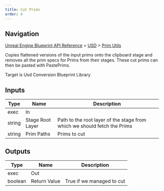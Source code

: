 ```yaml
---
title: Cut Prims
order: 4
---
```

## Navigation

[Unreal Engine Blueprint API Reference](https://dev.epicgames.com/documentation/en-us/unreal-engine/BlueprintAPI) > [USD](https://dev.epicgames.com/documentation/en-us/unreal-engine/BlueprintAPI/USD) > [Prim Utils](https://dev.epicgames.com/documentation/en-us/unreal-engine/BlueprintAPI/USD/PrimUtils)

Copies flattened versions of the input prims onto the clipboard stage and removes all the prim specs for Prims from their stages.
These cut prims can then be pasted with PastePrims.

Target is Usd Conversion Blueprint Library

## Inputs

| Type | Name | Description |
| --- | --- | --- |
| exec | In |  |
| string | Stage Root Layer | Path to the root layer of the stage from which we should fetch the Prims |
| string | Prim Paths | Prims to cut |

## Outputs

| Type | Name | Description |
| --- | --- | --- |
| exec | Out |  |
| boolean | Return Value | True if we managed to cut |
